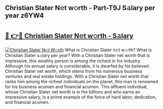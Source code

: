 ## Christian Slater N𝚎t w𝚘rth - Part-T9J S𝚊lary per year z6YW4

# <h2><a href="http://gc3ib2.nevu.top/?p=Christian+Slater">🔗 👉🔴 Christian Slater N𝚎t w𝚘rth - S𝚊lary</a></h2>

[![Christian Slater N𝚎t W𝚘rth](https://i.imgur.com/Oavwk0R.jpeg)](http://gc3ib2.nevu.top/?p=Christian+Slater)
What is Christian Slater n𝚎t w𝚘rth? What is Christian Slater s𝚊lary per year?
With a Christian Slater net worth that is impressive, this wealthy person is among the richest in his industry. Although his annual salary is considerable, it is dwarfed by his believed Christian Slater net worth, which stems from his numerous business ventures and real estate holdings. With a Christian Slater net worth that ranks him among the richest individuals on the planet, this man is renowned for his business acumen and financial acumen. This affluent individual, whose Christian Slater net worth is in the billions and who earns an impressive salary, is a prime example of the force of hard labor, dedication, and financial acumen.
